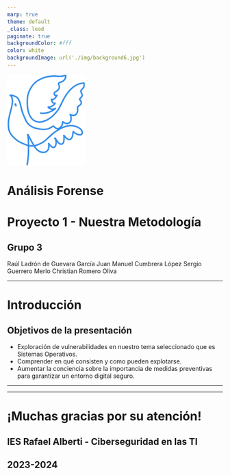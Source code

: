 ```yaml
---
marp: true
theme: default
_class: lead
paginate: true
backgroundColor: #fff
color: white
backgroundImage: url('./img/background6.jpg')
---
```


![bg left:30% 50%](./img/imago-iesra-1.png)

# Análisis Forense

# **Proyecto 1 - Nuestra Metodología**
## Grupo 3

Raúl Ladrón de Guevara García
Juan Manuel Cumbrera López
Sergio Guerrero Merlo
Christian Romero Oliva


---

# **Introducción**

## Objetivos de la presentación

- Exploración de vulnerabilidades en nuestro tema seleccionado que es Sistemas Operativos.
- Comprender en qué consisten y como pueden explotarse.
- Aumentar la conciencia sobre la importancia de medidas preventivas para garantizar un entorno digital seguro.


---



---

# **¡Muchas gracias por su atención!**

## IES Rafael Alberti - Ciberseguridad en las TI

## 2023-2024
